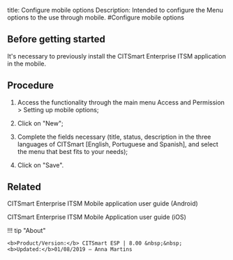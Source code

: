 title: Configure mobile options
Description: Intended to configure the Menu options to the use through mobile.
#Configure mobile options


Before getting started
--------------------------

It's necessary to previously install the CITSmart Enterprise ITSM application in
the mobile.

Procedure
-------------

1.  Access the functionality through the main menu Access and Permission \>
    Setting up mobile options;

2.  Click on "New";

3.  Complete the fields necessary (title, status, description in the three
    languages of CITSmart [English, Portuguese and Spanish], and select the menu
    that best fits to your needs);

4.  Click on "Save".

Related
-------

CITSmart Enterprise ITSM Mobile application user guide (Android)

CITSmart Enterprise ITSM Mobile Application user guide (iOS)


!!! tip "About"

    <b>Product/Version:</b> CITSmart ESP | 8.00 &nbsp;&nbsp;
    <b>Updated:</b>01/08/2019 – Anna Martins
